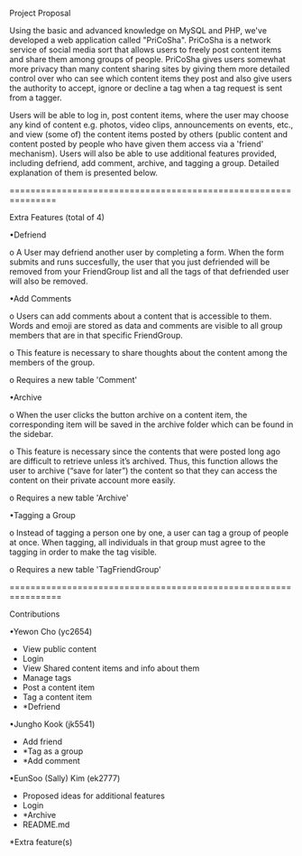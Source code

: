 
Project Proposal

Using the basic and advanced knowledge on MySQL and PHP, we've developed a web application called "PriCoSha". PriCoSha is a network service of social media sort that allows users to freely post content items and share them among groups of people. PriCoSha gives users somewhat more privacy than many content sharing sites by giving them more detailed control over who can see which content items they post and also give users the authority to accept, ignore or decline a tag when a tag request is sent from a tagger.

Users will be able to log in, post content items, where the user may choose any kind of content e.g. photos, video clips, announcements on events, etc., and view (some of) the content items posted by others (public content and content posted by people who have given them access via a 'friend' mechanism). Users will also be able to use additional features provided, including defriend, add comment, archive, and tagging a group. Detailed explanation of them is presented below.



===============================================================



Extra Features (total of 4)

•Defriend

o A User may defriend another user by completing a form. When the form submits and runs succesfully, the user that you just defriended will be removed from your FriendGroup list and all the tags of that defriended user will also be removed.

•Add Comments

o Users can add comments about a content that is accessible to them. Words and emoji are stored as data and comments are visible to all group members that are in that specific FriendGroup. 

o This feature is necessary to share thoughts about the content among the members of the group.

o Requires a new table 'Comment'

•Archive

o When the user clicks the button archive on a content item, the corresponding item will be saved in the archive folder which can be found in the sidebar.

o This feature is necessary since the contents that were posted long ago are difficult to retrieve unless it’s archived. Thus, this function allows the user to archive (“save for later”) the content so that they can access the content on their private account more easily.

o Requires a new table 'Archive'
	
•Tagging a Group

o Instead of tagging a person one by one, a user can tag a group of people at once. When tagging, all individuals in that group must agree to the tagging in order to make the tag visible. 

o Requires a new table 'TagFriendGroup'


================================================================


Contributions

•Yewon Cho (yc2654)
- View public content
- Login
- View Shared content items and info about them
- Manage tags
- Post a content item
- Tag a content item
- *Defriend

•Jungho Kook (jk5541)
- Add friend
- *Tag as a group
- *Add comment


•EunSoo (Sally) Kim (ek2777)
- Proposed ideas for additional features
- Login
- *Archive
- README.md

*Extra feature(s)









